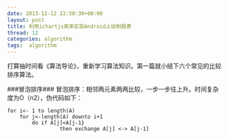 ```yaml
---
date: 2013-12-12 22:50:30+00:00
layout: post
title: 利用ichartjs库来实现Android上绘制报表
thread: 12
categories: algorithm
tags:  algorithm
---
```


打算抽时间看《算法导论》，重新学习算法知识。第一篇就小结下六个常见的比较排序算法。

###冒泡排序###
冒泡排序：相邻两元素两两比较，一步一步往上升。时间复杂度为O（n2），伪代码如下：

	for i<- 1 to length(A)
		for j<-length(A) downto i+1
	   		do if A[j]<A[j-1}
	       			 then exchange A[j] <-> A[j-1]

